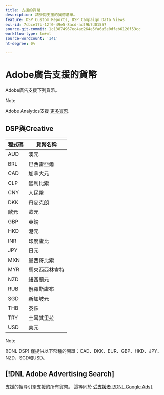 ```yaml
---
title: 支援的貨幣
description: 請參閱支援的貨幣清單。
feature: DSP Custom Reports, DSP Campaign Data Views
exl-id: 7cbce17b-12f0-49e5-8acd-adf9b7d01557
source-git-commit: 1c13874967ec4ad264e5fa6a5e0dfeb6120f53cc
workflow-type: tm+mt
source-wordcount: '141'
ht-degree: 0%

---
```


# Adobe廣告支援的貨幣

Adobe廣告支援下列貨幣。

>[!NOTE]
>
>Adobe Analytics支援 [更多貨幣](https://experienceleague.adobe.com/docs/analytics/admin/admin-tools/currency.html).

## DSP與Creative

| 程式碼 | 貨幣名稱 |
| ------ | -------------- |
| AUD | 澳元 |
| BRL | 巴西雷亞爾 |
| CAD | 加拿大元 |
| CLP | 智利比索 |
| CNY | 人民幣 |
| DKK | 丹麥克朗 |
| 歐元 | 歐元 |
| GBP | 英鎊 |
| HKD | 港元 |
| INR | 印度盧比 |
| JPY | 日元 |
| MXN | 墨西哥比索 |
| MYR | 馬來西亞林吉特 |
| NZD | 紐西蘭元 |
| RUB | 俄羅斯盧布 |
| SGD | 新加坡元 |
| THB | 泰銖 |
| TRY | 土耳其里拉 |
| USD | 美元 |

>[!NOTE]
>
> [!DNL DSP] 僅提供以下幣種的開單：CAD、DKK、EUR、GBP、HKD、JPY、NZD、SGD和USD。

## [!DNL Adobe Advertising Search]

支援的搜尋引擎支援的所有貨幣。 這等同於 [受支援者 [!DNL Google Ads]](https://developers.google.com/adwords/api/docs/appendix/codes-formats#currency-codes).
